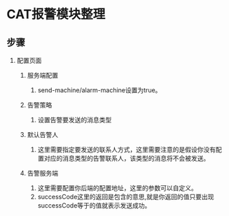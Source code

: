 # CAT报警模块整理

## 步骤

1. 配置页面

   1. 服务端配置
      1. send-machine/alarm-machine设置为true。
   2. 告警策略
      1. 设置告警要发送的消息类型
   3. 默认告警人
      1. 这里需要指定要发送的联系人方式，这里需要注意的是假设你没有配置对应的消息类型的告警联系人，该类型的消息将不会被发送。

   4. 告警服务端

      1. 这里需要配置你后端的配置地址，这里的参数可以自定义。
      2. successCode这里的返回是包含的意思,就是你返回的值只要出现successCode等于的值就表示发送成功。
